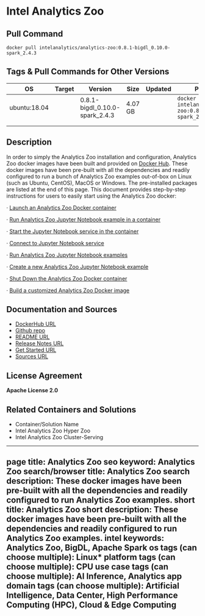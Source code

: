 
# Intel Analytics Zoo

## Pull Command

```
docker pull intelanalytics/analytics-zoo:0.8.1-bigdl_0.10.0-spark_2.4.3

```

## Tags & Pull Commands for Other Versions

| OS  | Target | Version | Size | Updated | Pull Command |
| --- | ------ | ------- | ---- | ------- | ------------ |
| ubuntu:18.04 |        | 0.8.1-bigdl_0.10.0-spark_2.4.3 | 4.07 GB |         | `docker pull intelanalytics/analytics-zoo:0.8.1-bigdl_0.10.0-spark_2.4.3` |
|     |        |         |      |         |  |
|     |        |         |      |         |  |

## Description

In order to simply the Analytics Zoo installation and configuration, Analytics Zoo docker images have been built and provided on [Docker Hub](https://hub.docker.com/r/intelanalytics/analytics-zoo). These docker images have been pre-built with all the dependencies and readily configured to run a bunch of Analytics Zoo examples out-of-box on Linux (such as Ubuntu, CentOS), MacOS or Windows. The pre-installed packages are listed at the end of this page. This document provides step-by-step instructions for users to easily start using the Analytics Zoo docker:

·         [Launch an Analytics Zoo Docker container](https://analytics-zoo.github.io/0.8.1/#DockerUserGuide/%23launch-an-analytics-zoo-docker-container) 

·         [Run Analytics Zoo Jupyter Notebook example in a container](https://analytics-zoo.github.io/0.8.1/#DockerUserGuide/%23run-analytics-zoo-jupyter-notebook-example-in-a-container) 

·         [Start the Jupyter Notebook service in the container](https://analytics-zoo.github.io/0.8.1/#DockerUserGuide/%23start-the-jupyter-notebook-service-in-the-container) 

·         [Connect to Jupyter Notebook service](https://analytics-zoo.github.io/0.8.1/#DockerUserGuide/%23connect-to-jupyter-notebook-service) 

·         [Run Analytics Zoo Jupyter Notebook examples](https://analytics-zoo.github.io/0.8.1/#DockerUserGuide/%23run-analytics-zoo-jupyter-notebook-examples)

·         [Create a new Analytics Zoo Jupyter Notebook example](https://analytics-zoo.github.io/0.8.1/#DockerUserGuide/%23create-a-new-analytics-zoo-jupyter-notebook-example) 

·         [Shut Down the Analytics Zoo Docker container](https://analytics-zoo.github.io/0.8.1/#DockerUserGuide/%23shut-down-the-analytics-zoo-docker-container) 

·         [Build a customized Analytics Zoo Docker image](https://analytics-zoo.github.io/0.8.1/#DockerUserGuide/%23build-a-customized-analytics-zoo-docker-image) 

## Documentation and Sources

- [DockerHub URL](<https://hub.docker.com/repository/docker/intelanalytics/analytics-zoo/> )
- [Github repo](<https://github.com/intel-analytics/analytics-zoo/tree/master/docker/zoo>)
- [README URL](<https://github.com/intel-analytics/analytics-zoo/blob/master/docker/zoo/README.md>)
- [Release Notes URL](https://analytics-zoo.github.io/0.8.1/#release-docs/ )
- [Get Started URL](https://analytics-zoo.github.io/0.8.1/#DockerUserGuide/  )
- [Sources URL](<https://github.com/intel-analytics/analytics-zoo/blob/master/docker/zoo/Dockerfile>)

## License Agreement

**Apache License 2.0** 

## Related Containers and Solutions

- Container/Solution Name
- Intel      Analytics Zoo Hyper Zoo
- Intel      Analytics Zoo  Cluster-Serving

---
page title: Analytics Zoo
seo keyword: Analytics Zoo
search/browser title: Analytics Zoo
search description: These docker images have been pre-built with all the dependencies and readily configured to run Analytics Zoo examples.
short title: Analytics Zoo
short description: These docker images have been pre-built with all the dependencies and readily configured to run Analytics Zoo examples.
intel keywords: Analytics Zoo, BigDL, Apache Spark
os tags (can choose multiple): Linux*
platform tags (can choose multiple): CPU
use case tags (can choose multiple): AI Inference, Analytics
app domain tags (can choose multiple): Artificial Intelligence, Data Center, High Performance Computing (HPC), Cloud & Edge Computing
---